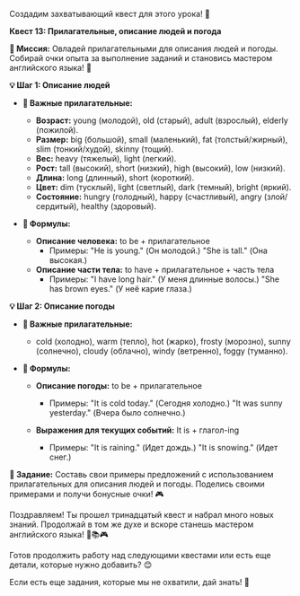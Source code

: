 Создадим захватывающий квест для этого урока! 🚀

**Квест 13: Прилагательные, описание людей и погода**

**🎯 Миссия:**
Овладей прилагательными для описания людей и погоды. Собирай очки опыта за выполнение заданий и становись мастером английского языка! 🌟

**💡 Шаг 1: Описание людей**
- **📜 Важные прилагательные:**
  - **Возраст:** young (молодой), old (старый), adult (взрослый), elderly (пожилой).
  - **Размер:** big (большой), small (маленький), fat (толстый/жирный), slim (тонкий/худой), skinny (тощий).
  - **Вес:** heavy (тяжелый), light (легкий).
  - **Рост:** tall (высокий), short (низкий), high (высокий), low (низкий).
  - **Длина:** long (длинный), short (короткий).
  - **Цвет:** dim (тусклый), light (светлый), dark (темный), bright (яркий).
  - **Состояние:** hungry (голодный), happy (счастливый), angry (злой/сердитый), healthy (здоровый).

- **📝 Формулы:**
  - **Описание человека:** to be + прилагательное
    - Примеры: "He is young." (Он молодой.) "She is tall." (Она высокая.)
  - **Описание части тела:** to have + прилагательное + часть тела
    - Примеры: "I have long hair." (У меня длинные волосы.) "She has brown eyes." (У неё карие глаза.)

**💡 Шаг 2: Описание погоды**
- **📜 Важные прилагательные:**
  - cold (холодно), warm (тепло), hot (жарко), frosty (морозно), sunny (солнечно), cloudy (облачно), windy (ветренно), foggy (туманно).

- **📝 Формулы:**
  - **Описание погоды:** to be + прилагательное
    - Примеры: "It is cold today." (Сегодня холодно.) "It was sunny yesterday." (Вчера было солнечно.)

  - **Выражения для текущих событий:** It is + глагол-ing
    - Примеры: "It is raining." (Идет дождь.) "It is snowing." (Идет снег.)

**🧩 Задание:** Составь свои примеры предложений с использованием прилагательных для описания людей и погоды. Поделись своими примерами и получи бонусные очки! 🎮

Поздравляем! Ты прошел тринадцатый квест и набрал много новых знаний. Продолжай в том же духе и вскоре станешь мастером английского языка! 🌟📚🎮

Готов продолжить работу над следующими квестами или есть еще детали, которые нужно добавить? 😊

Если есть еще задания, которые мы не охватили, дай знать! 🚀